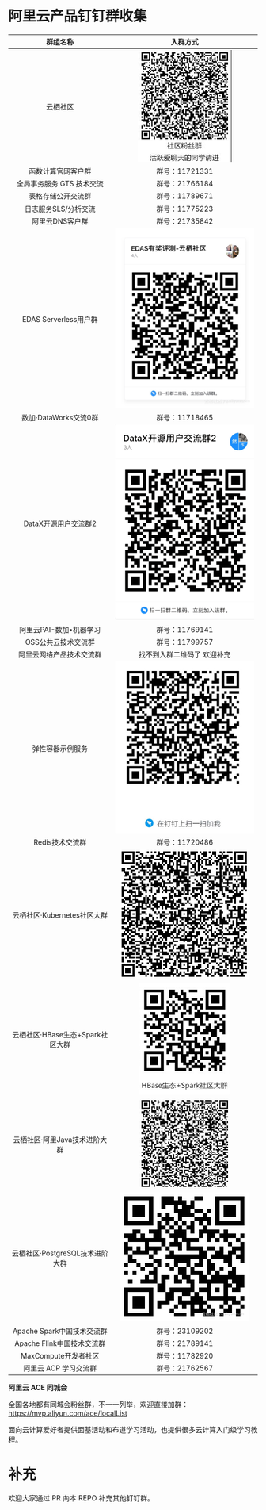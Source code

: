 # 阿里云产品钉钉群收集

|             群组名称             |            入群方式             |
| :------------------------------: | :-----------------------------: |
|             云栖社区             | ![yunqishequ](./yunqishequ.jpg) |
|        函数计算官网客户群        |         群号：11721331          |
|    全局事务服务 GTS 技术交流     |         群号：21766184          |
|        表格存储公开交流群        |         群号：11789671          |
|       日志服务SLS/分析交流       |         群号：11775223          |
|         阿里云DNS客户群          |         群号：21735842          |
|      EDAS Serverless用户群       |  ![yunqishequ](./edas-sl.png)   |
|      数加·DataWorks交流0群       |         群号：11718465          |
|       DataX开源用户交流群2       |   ![yunqishequ](./datax.png)    |
|     阿里云PAI-数加•机器学习      |         群号：11769141          |
|       OSS公共云技术交流群        |         群号：11799757          |
|     阿里云网络产品技术交流群     |   找不到入群二维码了 欢迎补充   |
|         弹性容器示例服务         |    ![yunqishequ](./eci.jpg)     |
|         Redis技术交流群          |         群号：11720486          |
|   云栖社区·Kubernetes社区大群    | ![yunqishequ](./Kubernetes.png) |
| 云栖社区·HBase生态+Spark社区大群 |        ![](./hbase.jpg)         |
|  云栖社区·阿里Java技术进阶大群   |          ![](java.jpg)          |
| 云栖社区·PostgreSQL技术进阶大群  |           ![](pg.png)           |
|    Apache Spark中国技术交流群    |         群号：23109202          |
|    Apache Flink中国技术交流群    |         群号：21789141          |
|       MaxCompute开发者社区       |         群号：11782920          |
|      阿里云 ACP 学习交流群       |         群号：21762567          |

**阿里云 ACE 同城会**

全国各地都有同城会粉丝群，不一一列举，欢迎直接加群：https://mvp.aliyun.com/ace/localList

面向云计算爱好者提供面基活动和布道学习活动，也提供很多云计算入门级学习教程。



# 补充

欢迎大家通过 PR 向本 REPO 补充其他钉钉群。